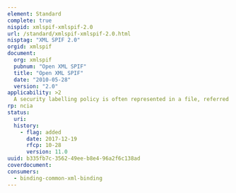 ```yaml
---
element: Standard
complete: true
nispid: xmlspif-xmlspif-2.0
url: /standard/xmlspif-xmlspif-2.0.html
nisptag: "XML SPIF 2.0"
orgid: xmlspif
document:
  org: xmlspif
  pubnum: "Open XML SPIF"
  title: "Open XML SPIF"
  date: "2010-05-28"
  version: "2.0"
applicability: >2
  A security labelling policy is often represented in a file, referred to as a SPIF (Security Policy Information File). A key benefit of using a SPIF is that it provides an electronic representation of the complete security labelling policy in one place that can be shared and installed on systems that need to implement the security labelling policy.
rp: ncia
status:
  uri: 
  history: 
    - flag: added
      date: 2017-12-19
      rfcp: 10-28
      version: 11.0
uuid: b335fb7c-3562-49ee-b8e4-96a2f6c138ad
coverdocument:
consumers:
  - binding-common-xml-binding
---
```

